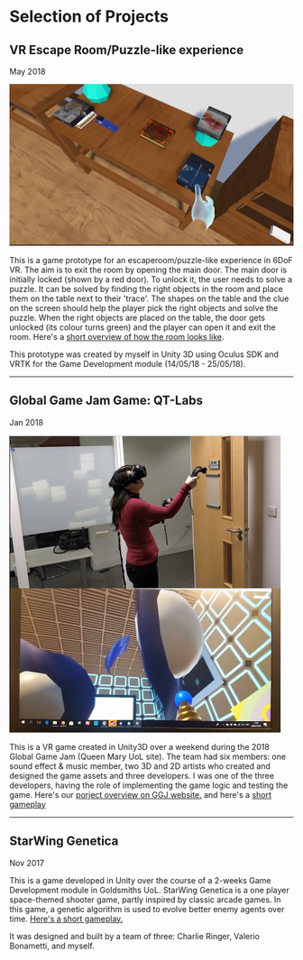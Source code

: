 # Selection of Projects

## VR Escape Room/Puzzle-like experience
May 2018

![alt text](https://github.com/cristinadobre/cristinadobre.github.io/blob/master/assets/img/vrthingy.PNG "VR Escape Room")

This is a game prototype for an escaperoom/puzzle-like experience in 6DoF VR. The aim is to exit the room by opening the main door. The main door is initially locked (shown by a red door). To unlock it, the user needs to solve a puzzle. It can be solved by finding the right objects in the room and place them on the table next to their 'trace'. The shapes on the table and the clue on the screen should help the player pick the right objects and solve the puzzle. When the right objects are placed on the table, the door gets unlocked (its colour turns green) and the player can open it and exit the room. Here's a [short overview of how the room looks like](https://www.youtube.com/watch?v=cxV6fWVhEZE).

This prototype was created by myself in Unity 3D using Oculus SDK and VRTK for the Game Development module (14/05/18 - 25/05/18).

---

## Global Game Jam Game: QT-Labs
Jan 2018 

![alt text](https://github.com/cristinadobre/cristinadobre.github.io/blob/master/assets/img/qtlabs.PNG "QT-Labs")

This is a VR game created in Unity3D over a weekend during the 2018 Global Game Jam (Queen Mary UoL site). The team had six members: one sound effect & music member, two 3D and 2D artists who created and designed the game assets and three developers. I was one of the three developers, having the role of implementing the game logic and testing the game. Here's our [porject overview on GGJ website.](https://globalgamejam.org/2018/games/qt-labs) and here's a [short gameplay](https://vimeo.com/253292962)

---

## StarWing Genetica
Nov 2017 



[logo]: https://github.com/cristinadobre/cristinadobre.github.io/blob/master/assets/img/starwinggenetica.PNG


This is a game developed in Unity over the course of a 2-weeks Game Development module in Goldsmiths UoL. StarWing Genetica is a one player space-themed shooter game, partly inspired by classic arcade games. In this game, a genetic algorithm is used to evolve better enemy agents over time. [Here's a short gameplay.](https://www.youtube.com/watch?v=n4fnTExbxMs&feature=youtu.be)

It was designed and built by a team of three: Charlie Ringer, Valerio Bonametti, and myself.
